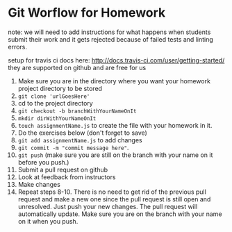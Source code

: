 # Git Worflow for Homework

note: we will need to add instructions for what happens when students submit their work and it gets rejected because of failed tests and linting errors. 

setup for travis ci docs here: http://docs.travis-ci.com/user/getting-started/
they are supported on github and are free for us

1. Make sure you are in the directory where you want your homework project directory to be stored
2. `git clone 'urlGoesHere'`
3. cd to the project directory
4. `git checkout -b branchWithYourNameOnIt`
5. `mkdir dirWithYourNameOnIt`
6. `touch assignmentName.js` to create the file with your homework in it.
7. Do the exercises below (don't forget to save)
8. `git add assignmentName.js` to add changes
9. `git commit -m "commit message here"`. 
10. `git push` (make sure you are still on the branch with your name on it before you push.)
11. Submit a pull request on github
12. Look at feedback from instructors
13. Make changes
14. Repeat steps 8-10. There is no need to get rid of the previous pull request and make a new one since the pull request is still open and unresolved. Just push your new changes. The pull request will automatically update. Make sure you are on the branch with your name on it when you push. 